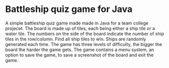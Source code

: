 # Battleship quiz game for Java

A simple battleship quiz game made made in Java for a team college projecet. The board is made up of tiles, each being either a ship tile or a water tile. The numbers on the side of the board indicate the number of ship tiles in the row/column. Find all ship tiles to win. Ships are randomly generated each time. The game has three levels of difficulty, the bigger the board the harder the game gets. The game contains a menu system, an option to save the game, to save a screenshot of the board and exit the game.
